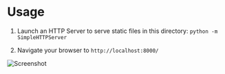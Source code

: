 # Usage

1. Launch an HTTP Server to serve static files in this directory: `python -m SimpleHTTPServer`

2. Navigate your browser to `http://localhost:8000/`

![Screenshot](https://raw.githubusercontent.com/hariharsubramanyam/mit-wifi-data-vis/master/images/screenshot.png)
